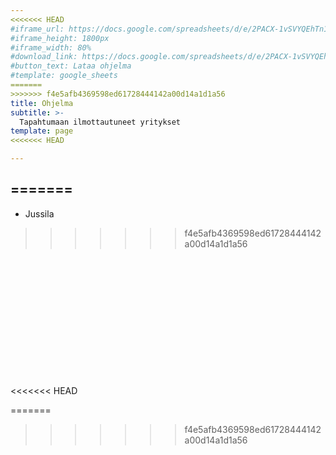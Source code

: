 ```yaml
---
<<<<<<< HEAD
#iframe_url: https://docs.google.com/spreadsheets/d/e/2PACX-1vSVYQEhTn1c__OH-thZD0N3VvTwsEZWgohnMOQ-Cd0cTIavh_yP-lJgrO3OJZDJGpV5vCD2BfncjHIw/pubhtml?widget=true&amp;headers=false&#chrome=false
#iframe_height: 1800px
#iframe_width: 80%
#download_link: https://docs.google.com/spreadsheets/d/e/2PACX-1vSVYQEhTn1c__OH-thZD0N3VvTwsEZWgohnMOQ-Cd0cTIavh_yP-lJgrO3OJZDJGpV5vCD2BfncjHIw/pub?output=pdf
#button_text: Lataa ohjelma
#template: google_sheets
=======
>>>>>>> f4e5afb4369598ed61728444142a00d14a1d1a56
title: Ohjelma
subtitle: >-
  Tapahtumaan ilmottautuneet yritykset
template: page
<<<<<<< HEAD

---
```



=======
---

* Jussila
>>>>>>> f4e5afb4369598ed61728444142a00d14a1d1a56
<br>
<br>
<br>
<br>
<br>
<br>
<br>
<br>
<br>
<br>
<br>
<br>
<<<<<<< HEAD


=======
>>>>>>> f4e5afb4369598ed61728444142a00d14a1d1a56
